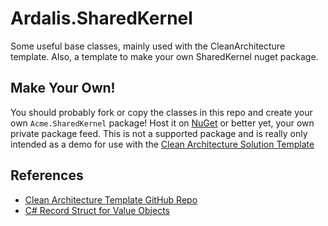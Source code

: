 # Ardalis.SharedKernel
Some useful base classes, mainly used with the CleanArchitecture template. Also, a template to make your own SharedKernel nuget package.

## Make Your Own!

You should probably fork or copy the classes in this repo and create your own `Acme.SharedKernel` package! Host it on [NuGet](https://www.nuget.org/) or better yet, your own private package feed. This is not a supported package and is really only intended as a demo for use with the [Clean Architecture Solution Template]([https://github.com/ardalis/cleanarchitecture](https://www.nuget.org/packages/Ardalis.CleanArchitecture.Template/)https://www.nuget.org/packages/Ardalis.CleanArchitecture.Template/)

## References

- [Clean Architecture Template GitHub Repo](https://github.com/ardalis/cleanarchitecture)
- [C# Record Struct for Value Objects](https://nietras.com/2021/06/14/csharp-10-record-struct/)
